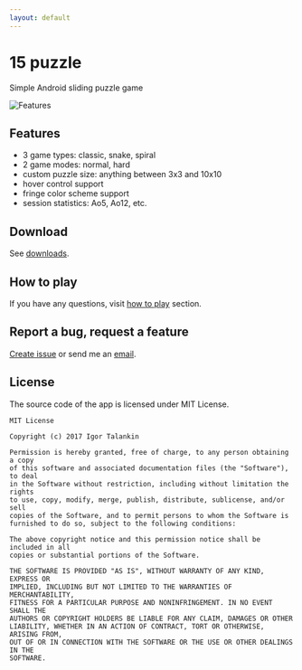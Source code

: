 ```yaml
---
layout: default
---
```


# 15 puzzle

Simple Android sliding puzzle game

![Features](/assets/features.jpg)

## Features
* 3 game types: classic, snake, spiral
* 2 game modes: normal, hard
* custom puzzle size: anything between 3x3 and 10x10
* hover control support
* fringe color scheme support
* session statistics: Ao5, Ao12, etc.

## Download

See [downloads](/downloads/).

## How to play

If you have any questions, visit [how to play](/how-to-play/) section.

## Report a bug, request a feature

[Create issue](https://github.com/italankin/15Puzzle/issues/new) or send me an [email](mailto:devitalankin@gmail.com).

## License

The source code of the app is licensed under MIT License.

```
MIT License

Copyright (c) 2017 Igor Talankin

Permission is hereby granted, free of charge, to any person obtaining a copy
of this software and associated documentation files (the "Software"), to deal
in the Software without restriction, including without limitation the rights
to use, copy, modify, merge, publish, distribute, sublicense, and/or sell
copies of the Software, and to permit persons to whom the Software is
furnished to do so, subject to the following conditions:

The above copyright notice and this permission notice shall be included in all
copies or substantial portions of the Software.

THE SOFTWARE IS PROVIDED "AS IS", WITHOUT WARRANTY OF ANY KIND, EXPRESS OR
IMPLIED, INCLUDING BUT NOT LIMITED TO THE WARRANTIES OF MERCHANTABILITY,
FITNESS FOR A PARTICULAR PURPOSE AND NONINFRINGEMENT. IN NO EVENT SHALL THE
AUTHORS OR COPYRIGHT HOLDERS BE LIABLE FOR ANY CLAIM, DAMAGES OR OTHER
LIABILITY, WHETHER IN AN ACTION OF CONTRACT, TORT OR OTHERWISE, ARISING FROM,
OUT OF OR IN CONNECTION WITH THE SOFTWARE OR THE USE OR OTHER DEALINGS IN THE
SOFTWARE.
```
